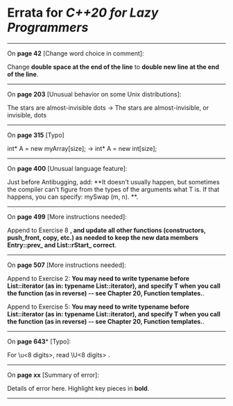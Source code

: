 # Errata for *C++20 for Lazy Programmers*

***

On **page 42** [Change word choice in comment]:
 
Change **double space at the end of the line** to **double new line at the end of the line**.

***

On **page 203** [Unusual behavior on some Unix distributions]:
 
The stars are almost-invisible dots ->
The stars are almost-invisible, or invisible, dots

***

On **page 315** [Typo]

int* A = new myArray[size]; -> int* A = new int[size];

***

On **page 400** [Unusual language feature]:
 
Just before Antibugging, add: **It doesn't usually happen, but sometimes the compiler can't figure from the types of the arguments what T is. If that happens, you can specify: mySwap<float> (m, n). **.

***

On **page 499** [More instructions needed]:
 
Append to Exercise 8 **, and update all other functions (constructors, push_front, copy, etc.) as needed to keep the new data members Entry::prev_ and List::rStart_ correct**.

***

On **page 507** [More instructions needed]:
 
Append to Exercise 2: **You may need to write typename before List<T>::iterator (as in: typename List<T>::iterator), and specify T when you call the function (as in reverse<int>) -- see Chapter 20, Function templates.**.
 
Append to Exercise 5: **You may need to write typename before List<T>::iterator (as in: typename List<T>::iterator), and specify T when you call the function (as in reverse<int>) -- see Chapter 20, Function templates.**.
 
***
 
 On **page 643*** [Typo]:

For \u<8 digits>, read \U<8 digits> .

***

On **page xx** [Summary of error]:
 
Details of error here. Highlight key pieces in **bold**.

***
